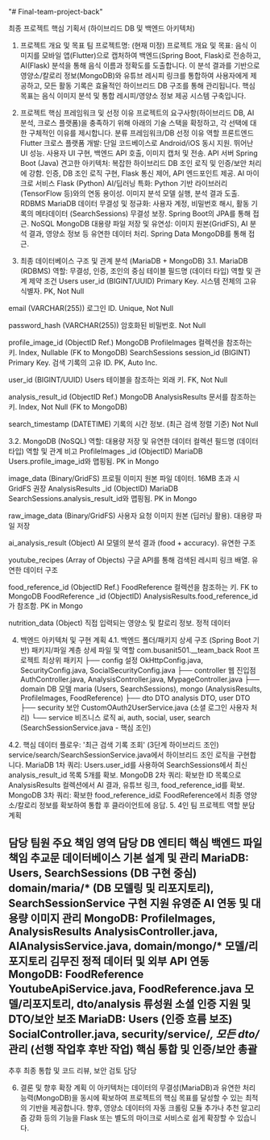 "# Final-team-project-back" 

최종 프로젝트 핵심 기획서 (하이브리드 DB 및 백엔드 아키텍처)
1. 프로젝트 개요 및 목표
팀 프로젝트명: (현재 미정)
프로젝트 개요 및 목표:
음식 이미지를 모바일 앱(Flutter)으로 캡처하여 백엔드(Spring Boot, Flask)로 전송하고, AI(Flask) 분석을 통해 음식 이름과 정확도를 도출합니다. 이 분석 결과를 기반으로 영양소/칼로리 정보(MongoDB)와 유튜브 레시피 링크를 통합하여 사용자에게 제공하고, 모든 활동 기록은 효율적인 하이브리드 DB 구조를 통해 관리됩니다. 핵심 목표는 음식 이미지 분석 및 통합 레시피/영양소 정보 제공 시스템 구축입니다.
2. 프로젝트 핵심 프레임워크 및 선정 이유
프로젝트의 요구사항(하이브리드 DB, AI 분석, 크로스 플랫폼)을 충족하기 위해 아래의 기술 스택을 확정하고, 각 선택에 대한 구체적인 이유를 제시합니다.
분류
프레임워크/DB
선정 이유
역할
프론트엔드
Flutter
크로스 플랫폼 개발: 단일 코드베이스로 Android/iOS 동시 지원. 뛰어난 UI 성능.
사용자 UI 구현, 백엔드 API 호출, 이미지 캡처 및 전송.
API 서버
Spring Boot (Java)
견고한 아키텍처: 복잡한 하이브리드 DB 조인 로직 및 인증/보안 처리에 강함.
인증, DB 조인 로직 구현, Flask 통신 제어, API 엔드포인트 제공.
AI 마이크로 서비스
Flask (Python)
AI/딥러닝 특화: Python 기반 라이브러리(TensorFlow 등)와의 연동 용이성.
이미지 분석 모델 실행, 분석 결과 도출.
RDBMS
MariaDB
데이터 무결성 및 정규화: 사용자 계정, 비밀번호 해시, 활동 기록의 메타데이터 (SearchSessions) 무결성 보장.
Spring Boot의 JPA를 통해 접근.
NoSQL
MongoDB
대용량 파일 저장 및 유연성: 이미지 원본(GridFS), AI 분석 결과, 영양소 정보 등 유연한 데이터 처리.
Spring Data MongoDB를 통해 접근.

3. 최종 데이터베이스 구조 및 관계 분석 (MariaDB + MongoDB)
3.1. MariaDB (RDBMS) 역할: 무결성, 인증, 조인의 중심
테이블
필드명 (데이터 타입)
역할 및 관계
제약 조건
Users
user_id (BIGINT/UUID)
Primary Key. 시스템 전체의 고유 식별자.
PK, Not Null


email (VARCHAR(255))
로그인 ID.
Unique, Not Null


password_hash (VARCHAR(255))
암호화된 비밀번호.
Not Null


profile_image_id (ObjectID Ref.)
MongoDB ProfileImages 컬렉션을 참조하는 키.
Index, Nullable (FK to MongoDB)
SearchSessions
session_id (BIGINT)
Primary Key. 검색 기록의 고유 ID.
PK, Auto Inc.


user_id (BIGINT/UUID)
Users 테이블을 참조하는 외래 키.
FK, Not Null


analysis_result_id (ObjectID Ref.)
MongoDB AnalysisResults 문서를 참조하는 키.
Index, Not Null (FK to MongoDB)


search_timestamp (DATETIME)
기록의 시간 정보. (최근 검색 정렬 기준)
Not Null

3.2. MongoDB (NoSQL) 역할: 대용량 저장 및 유연한 데이터
컬렉션
필드명 (데이터 타입)
역할 및 관계
비고
ProfileImages
_id (ObjectID)
MariaDB Users.profile_image_id와 맵핑됨.
PK in Mongo


image_data (Binary/GridFS)
프로필 이미지 원본 파일 데이터.
16MB 초과 시 GridFS 권장
AnalysisResults
_id (ObjectID)
MariaDB SearchSessions.analysis_result_id와 맵핑됨.
PK in Mongo


raw_image_data (Binary/GridFS)
사용자 요청 이미지 원본 (딥러닝 활용).
대용량 파일 저장


ai_analysis_result (Object)
AI 모델의 분석 결과 (food + accuracy).
유연한 구조


youtube_recipes (Array of Objects)
구글 API를 통해 검색된 레시피 링크 배열.
유연한 데이터 구조


food_reference_id (ObjectID Ref.)
FoodReference 컬렉션을 참조하는 키.
FK to MongoDB
FoodReference
_id (ObjectID)
AnalysisResults.food_reference_id가 참조함.
PK in Mongo


nutrition_data (Object)
직접 입력되는 영양소 및 칼로리 정보.
정적 데이터

4. 백엔드 아키텍처 및 구현 계획
4.1. 백엔드 폴더/패키지 상세 구조 (Spring Boot 기반)
패키지/파일
계층
상세 파일 및 역할
com.busanit501.__team_back
Root
프로젝트 최상위 패키지
├── config
설정
OkHttpConfig.java, SecurityConfig.java, SocialSecurityConfig.java
├── controller
웹 진입점
AuthController.java, AnalysisController.java, MypageController.java
├── domain
DB 모델
maria (Users, SearchSessions), mongo (AnalysisResults, ProfileImages, FoodReference)
├── dto
DTO
analysis DTO, user DTO
├── security
보안
CustomOAuth2UserService.java (소셜 로그인 사용자 처리)
└── service
비즈니스 로직
ai, auth, social, user, search (SearchSessionService.java - 핵심 조인)

4.2. 핵심 데이터 플로우: '최근 검색 기록 조회' (3단계 하이브리드 조인)
service/search/SearchSessionService.java에서 하이브리드 조인 로직을 구현합니다.
MariaDB 1차 쿼리: Users.user_id를 사용하여 SearchSessions에서 최신 analysis_result_id 목록 5개를 확보.
MongoDB 2차 쿼리: 확보한 ID 목록으로 AnalysisResults 컬렉션에서 AI 결과, 유튜브 링크, food_reference_id를 확보.
MongoDB 3차 쿼리: 확보한 food_reference_id로 FoodReference에서 최종 영양소/칼로리 정보를 확보하여 통합 후 클라이언트에 응답.
5. 4인 팀 프로젝트 역할 분담 계획 

담당 팀원
주요 책임 영역
담당 DB 엔티티
핵심 백엔드 파일 책임
추교문
데이터베이스 기본 설계 및 관리
MariaDB: Users, SearchSessions (DB 구현 중심)
domain/maria/* (DB 모델링 및 리포지토리), SearchSessionService 구현 지원
유영준
AI 연동 및 대용량 이미지 관리
MongoDB: ProfileImages, AnalysisResults
AnalysisController.java, AIAnalysisService.java, domain/mongo/* 모델/리포지토리
김무진
정적 데이터 및 외부 API 연동
MongoDB: FoodReference
YoutubeApiService.java, FoodReference.java 모델/리포지토리, dto/analysis
류성원
소셜 인증 지원 및 DTO/보안 보조
MariaDB: Users (인증 흐름 보조)
SocialController.java, security/service/*, 모든 dto/* 관리
(선행 작업후 
  후반 작업)
핵심 통합 및 인증/보안 총괄
-
추후 최종 통합 및 코드 리뷰, 보안 검토 담당


6. 결론 및 향후 확장 계획
이 아키텍처는 데이터의 무결성(MariaDB)과 유연한 처리 능력(MongoDB)을 동시에 확보하여 프로젝트의 핵심 목표를 달성할 수 있는 최적의 기반을 제공합니다. 향후, 영양소 데이터의 자동 크롤링 모듈 추가나 추천 알고리즘 강화 등의 기능을 Flask 또는 별도의 마이크로 서비스로 쉽게 확장할 수 있습니다.
